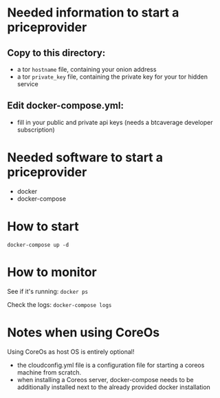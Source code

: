 Needed information to start a priceprovider
==

Copy to this directory:
--

* a tor `hostname` file, containing your onion address
* a tor `private_key` file, containing the private key for your tor
hidden service

Edit docker-compose.yml:
--

* fill in your public and private api keys (needs a btcaverage developer subscription)

Needed software to start a priceprovider
==

* docker
* docker-compose

How to start
==

`docker-compose up -d`


How to monitor
==

See if it's running: `docker ps`

Check the logs: `docker-compose logs`


Notes when using CoreOs
==

Using CoreOs as host OS is entirely optional!

* the cloudconfig.yml file is a configuration file for starting a coreos machine
from scratch.
* when installing a Coreos server, docker-compose needs to be additionally installed next to the
already provided docker installation 
